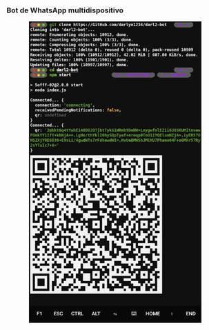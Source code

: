 ### Bot de WhatsApp multidispositivo
<p align="center">
<img src="https://github.com/darlyn1234/recursos/blob/main/proyectosweb/linux-darlyn02.jpg?raw=true" alt="jpg" width="400" height="700"/>
</p>
